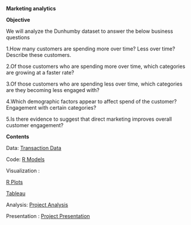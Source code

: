 **Marketing analytics**

**Objective**

We will analyze the Dunhumby dataset to answer the below business questions

1.How many customers are spending more over time? Less over time? Describe these customers. 

2.Of those customers who are spending more over time, which categories are growing at a faster rate?

3.Of those customers who are spending less over time, which categories are they becoming less engaged with?

4.Which demographic factors appear to affect spend of the customer? Engagement with certain categories?

5.Is there evidence to suggest that direct marketing improves overall customer engagement?

**Contents**

Data: [Transaction Data](MAR_653_Project/Complete%20Journey.xls)

Code: [R Models](MAR_653_Project/project.R)

Visualization :

[R Plots](MAR_653_Project/marketing_project_q3_q4.R)

[Tableau](MAR_653_Project/tableau/Book2_cluster2500.twb)

Analysis: [Project Analysis](MAR_653_Project/project_regression.xlsx)

Presentation : [Project Presentation](MAR_653_Project/MAR653-Team1-Project-FInal.pptx)